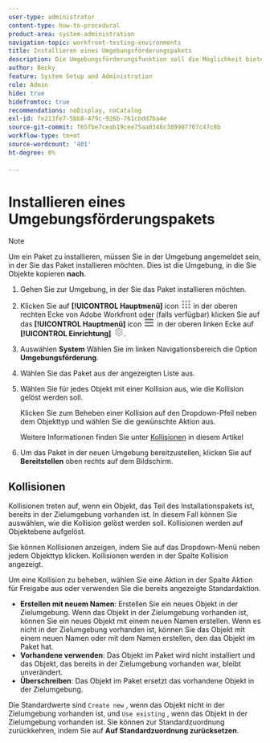 ```yaml
---
user-type: administrator
content-type: how-to-procedural
product-area: system-administration
navigation-topic: workfront-testing-environments
title: Installieren eines Umgebungsförderungspakets
description: Die Umgebungsförderungsfunktion soll die Möglichkeit bieten, konfigurationsbezogene Objekte von einer Umgebung in eine andere zu verschieben. Erfahren Sie, wie Sie ein Umgebungsförderungspaket in einer Zielumgebung installieren.
author: Becky
feature: System Setup and Administration
role: Admin
hide: true
hidefromtoc: true
recommendations: noDisplay, noCatalog
exl-id: fe213fe7-5bb8-479c-926b-761cbdd7ba4e
source-git-commit: f65fbe7ceab19cee75aa0346c389907707c47c8b
workflow-type: tm+mt
source-wordcount: '401'
ht-degree: 0%

---
```


# Installieren eines Umgebungsförderungspakets

>[!NOTE]
>
>Um ein Paket zu installieren, müssen Sie in der Umgebung angemeldet sein, in der Sie das Paket installieren möchten. Dies ist die Umgebung, in die Sie Objekte kopieren **nach**.

1. Gehen Sie zur Umgebung, in der Sie das Paket installieren möchten.
1. Klicken Sie auf **[!UICONTROL Hauptmenü]** icon ![Hauptmenü](/help/_includes/assets/main-menu-icon.png) in der oberen rechten Ecke von Adobe Workfront oder (falls verfügbar) klicken Sie auf das **[!UICONTROL Hauptmenü]** icon ![Hauptmenü](/help/_includes/assets/main-menu-icon-left-nav.png) in der oberen linken Ecke auf **[!UICONTROL Einrichtung]** ![Einrichtungssymbol](/help/_includes/assets/gear-icon-setup.png).
1. Auswählen **System** Wählen Sie im linken Navigationsbereich die Option **Umgebungsförderung**.
1. Wählen Sie das Paket aus der angezeigten Liste aus.
1. Wählen Sie für jedes Objekt mit einer Kollision aus, wie die Kollision gelöst werden soll.

   Klicken Sie zum Beheben einer Kollision auf den Dropdown-Pfeil neben dem Objekttyp und wählen Sie die gewünschte Aktion aus.

   Weitere Informationen finden Sie unter [Kollisionen](#collisions) in diesem Artikel
1. Um das Paket in der neuen Umgebung bereitzustellen, klicken Sie auf **Bereitstellen** oben rechts auf dem Bildschirm.

## Kollisionen

Kollisionen treten auf, wenn ein Objekt, das Teil des Installationspakets ist, bereits in der Zielumgebung vorhanden ist. In diesem Fall können Sie auswählen, wie die Kollision gelöst werden soll. Kollisionen werden auf Objektebene aufgelöst.

Sie können Kollisionen anzeigen, indem Sie auf das Dropdown-Menü neben jedem Objekttyp klicken. Kollisionen werden in der Spalte Kollision angezeigt.

Um eine Kollision zu beheben, wählen Sie eine Aktion in der Spalte Aktion für Freigabe aus oder verwenden Sie die bereits angezeigte Standardaktion.

* **Erstellen mit neuem Namen**: Erstellen Sie ein neues Objekt in der Zielumgebung. Wenn das Objekt in der Zielumgebung vorhanden ist, können Sie ein neues Objekt mit einem neuen Namen erstellen. Wenn es nicht in der Zielumgebung vorhanden ist, können Sie das Objekt mit einem neuen Namen oder mit dem Namen erstellen, den das Objekt im Paket hat.
* **Vorhandene verwenden**: Das Objekt im Paket wird nicht installiert und das Objekt, das bereits in der Zielumgebung vorhanden war, bleibt unverändert.
* **Überschreiben**: Das Objekt im Paket ersetzt das vorhandene Objekt in der Zielumgebung.
<!--
* Do not use: The object in the package is not installed in the target environment. If you select Do not use, an error message will appear detailing how this choice will affect other objects or fields.
-->

Die Standardwerte sind `Create new` , wenn das Objekt nicht in der Zielumgebung vorhanden ist, und `Use existing` , wenn das Objekt in der Zielumgebung vorhanden ist. Sie können zur Standardzuordnung zurückkehren, indem Sie auf **Auf Standardzuordnung zurücksetzen**.



<!--
## Collisions

A collision occurs when <!--???--.

In Workfront, a potential collision is marked with a blue dot. You can select 

You can select whether to show all package contents, or collisions only.

## Comparison tool

-->
